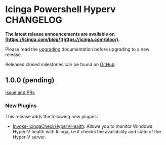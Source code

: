 # Icinga Powershell Hyperv CHANGELOG
**The latest release announcements are available on [https://icinga.com/blog/](https://icinga.com/blog/).**

Please read the [upgrading](30-Upgrading-Plugins.md)
documentation before upgrading to a new release.

Released closed milestones can be found on [GitHub](https://github.com/Icinga/icinga-powershell-hyperv/milestones?state=closed).

## 1.0.0 (pending)

[Issue and PRs](https://github.com/Icinga/icinga-powershell-hyperv/milestone/1?closed=1)

### New Plugins

This release adds the following new plugins:

* [Invoke-IcingaCheckHyperVHealth](https://icinga.com/docs/windows/latest/hyperv/doc/plugins/01-Invoke-IcingaChecHyperVHealth/): Allows you to monitor Windows Hyper-V health with Icinga, i.e it checks the availability and state of the Hyper-V server.
